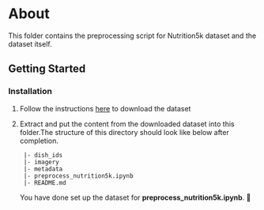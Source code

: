 # About

This folder contains the preprocessing script for Nutrition5k dataset and the dataset itself.

## Getting Started

### Installation

1. Follow the instructions [here](https://github.com/google-research-datasets/Nutrition5k) to download the dataset

2. Extract and put the content from the downloaded dataset into this folder.The structure of this directory should look like below after completion.
   ```
    |- dish_ids
    |- imagery
    |- metadata
    |- preprocess_nutrition5k.ipynb
    |- README.md
   ```
   You have done set up the dataset for **preprocess_nutrition5k.ipynb**. 🎉

